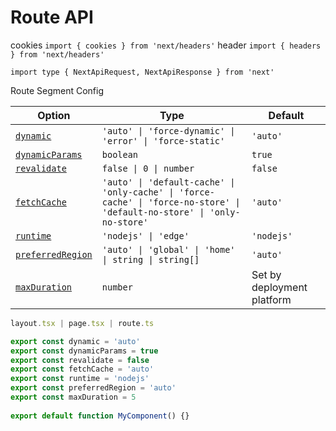 # Route API

cookies
`import { cookies } from 'next/headers'`
header
`import { headers } from 'next/headers'`

`import type { NextApiRequest, NextApiResponse } from 'next'`


Route Segment Config

| Option                                                                                                               | Type                                                                                                                      | Default                    |
| -------------------------------------------------------------------------------------------------------------------- | ------------------------------------------------------------------------------------------------------------------------- | -------------------------- |
| [`dynamic`](https://nextjs.org/docs/app/api-reference/file-conventions/route-segment-config#dynamic)                 | `'auto' \| 'force-dynamic' \| 'error' \| 'force-static'`                                                                  | `'auto'`                   |
| [`dynamicParams`](https://nextjs.org/docs/app/api-reference/file-conventions/route-segment-config#dynamicparams)     | `boolean`                                                                                                                 | `true`                     |
| [`revalidate`](https://nextjs.org/docs/app/api-reference/file-conventions/route-segment-config#revalidate)           | `false \| 0 \| number`                                                                                                    | `false`                    |
| [`fetchCache`](https://nextjs.org/docs/app/api-reference/file-conventions/route-segment-config#fetchcache)           | `'auto' \| 'default-cache' \| 'only-cache' \| 'force-cache' \| 'force-no-store' \| 'default-no-store' \| 'only-no-store'` | `'auto'`                   |
| [`runtime`](https://nextjs.org/docs/app/api-reference/file-conventions/route-segment-config#runtime)                 | `'nodejs' \| 'edge'`                                                                                                      | `'nodejs'`                 |
| [`preferredRegion`](https://nextjs.org/docs/app/api-reference/file-conventions/route-segment-config#preferredregion) | `'auto' \| 'global' \| 'home' \| string \| string[]`                                                                      | `'auto'`                   |
| [`maxDuration`](https://nextjs.org/docs/app/api-reference/file-conventions/route-segment-config#maxduration)         | `number`                                                                                                                  | Set by deployment platform |

```typescript
layout.tsx | page.tsx | route.ts

export const dynamic = 'auto'
export const dynamicParams = true
export const revalidate = false
export const fetchCache = 'auto'
export const runtime = 'nodejs'
export const preferredRegion = 'auto'
export const maxDuration = 5
 
export default function MyComponent() {}
```